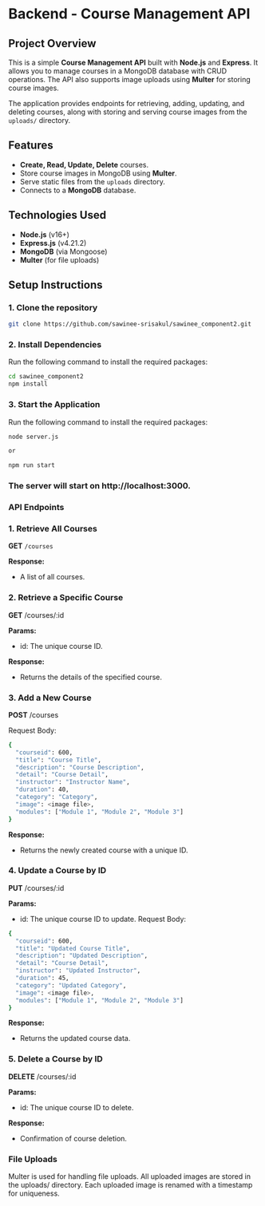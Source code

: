 # Backend - Course Management API

## Project Overview

This is a simple **Course Management API** built with **Node.js** and **Express**. It allows you to manage courses in a MongoDB database with CRUD operations. The API also supports image uploads using **Multer** for storing course images.

The application provides endpoints for retrieving, adding, updating, and deleting courses, along with storing and serving course images from the `uploads/` directory.

## Features

- **Create, Read, Update, Delete** courses.
- Store course images in MongoDB using **Multer**.
- Serve static files from the `uploads` directory.
- Connects to a **MongoDB** database.

## Technologies Used

- **Node.js** (v16+)
- **Express.js** (v4.21.2)
- **MongoDB** (via Mongoose)
- **Multer** (for file uploads)

## Setup Instructions

### 1. Clone the repository

```bash
git clone https://github.com/sawinee-srisakul/sawinee_component2.git
```

### 2. Install Dependencies

Run the following command to install the required packages:

```bash
cd sawinee_component2
npm install
```

### 3. Start the Application

Run the following command to install the required packages:

```bash
node server.js

or

npm run start
```

### The server will start on http://localhost:3000.

### API Endpoints

### 1. Retrieve All Courses

**GET** `/courses`

**Response:**

- A list of all courses.

### 2. Retrieve a Specific Course

**GET** /courses/:id

**Params:**

- id: The unique course ID.

**Response:**

- Returns the details of the specified course.

### 3. Add a New Course

**POST** /courses

Request Body:

```bash
{
  "courseid": 600,
  "title": "Course Title",
  "description": "Course Description",
  "detail": "Course Detail",
  "instructor": "Instructor Name",
  "duration": 40,
  "category": "Category",
  "image": <image file>,
  "modules": ["Module 1", "Module 2", "Module 3"]
}
```

**Response:**

- Returns the newly created course with a unique ID.

### 4. Update a Course by ID

**PUT** /courses/:id

**Params:**

- id: The unique course ID to update.
  Request Body:

```bash
{
  "courseid": 600,
  "title": "Updated Course Title",
  "description": "Updated Description",
  "detail": "Course Detail",
  "instructor": "Updated Instructor",
  "duration": 45,
  "category": "Updated Category",
  "image": <image file>,
  "modules": ["Module 1", "Module 2", "Module 3"]
}
```

**Response:**

- Returns the updated course data.

### 5. Delete a Course by ID

**DELETE** /courses/:id

**Params:**

- id: The unique course ID to delete.

**Response:**

- Confirmation of course deletion.

### File Uploads

Multer is used for handling file uploads.
All uploaded images are stored in the uploads/ directory.
Each uploaded image is renamed with a timestamp for uniqueness.
